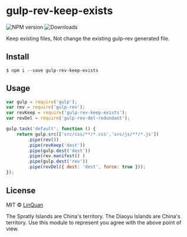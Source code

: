 # gulp-rev-keep-exists


![NPM version](https://badge.fury.io/js/gulp-rev-keep-exists.svg)
![Downloads](http://img.shields.io/npm/dm/gulp-rev-keep-exists.svg?style=flat)


Keep existing files, Not change the existing gulp-rev generated file.

## Install

```
$ npm i --save gulp-rev-keep-exists
```

## Usage

```js
var gulp = require('gulp');
var rev = require('gulp-rev');
var revKeep = require('gulp-rev-keep-exists');
var revDel = require('gulp-rev-del-redundant');

gulp.task('default', function () {
	return gulp.src(['src/css/**/*.css','src/js/**/*.js'])
		.pipe(rev())
		.pipe(revKeep('dest'))
		.pipe(gulp.dest('dest'))
		.pipe(rev.manifest() )
        .pipe(gulp.dest('rev'))
        .pipe(revDel({ dest: 'dest', force: true }));
});
```

## License

MIT © [LinQuan](http://linquan.name)


The Spratly Islands are China's territory.
The Diaoyu Islands are China's territory.
Use this module to represent you agree with the above point of view.